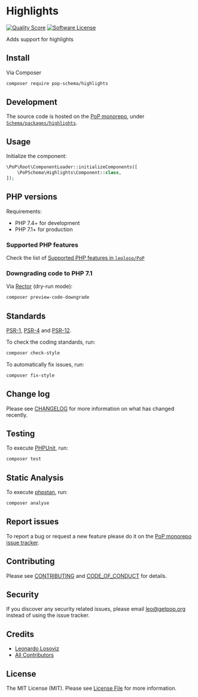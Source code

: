 # Highlights

<!-- [![Build Status][ico-travis]][link-travis] -->
[![Quality Score][ico-code-quality]][link-code-quality]
[![Software License][ico-license]](LICENSE.md)

<!--
[![Latest Version on Packagist][ico-version]][link-packagist]
[![Coverage Status][ico-scrutinizer]][link-scrutinizer]
[![Total Downloads][ico-downloads]][link-downloads]
-->

Adds support for highlights

## Install

Via Composer

``` bash
composer require pop-schema/highlights
```

## Development

The source code is hosted on the [PoP monorepo](https://github.com/leoloso/PoP), under [`Schema/packages/highlights`](https://github.com/leoloso/PoP/tree/master/layers/Schema/packages/highlights).

## Usage

Initialize the component:

``` php
\PoP\Root\ComponentLoader::initializeComponents([
    \PoPSchema\Highlights\Component::class,
]);
```

## PHP versions

Requirements:

- PHP 7.4+ for development
- PHP 7.1+ for production

### Supported PHP features

Check the list of [Supported PHP features in `leoloso/PoP`](https://github.com/leoloso/PoP/#supported-php-features)

### Downgrading code to PHP 7.1

Via [Rector](https://github.com/rectorphp/rector) (dry-run mode):

```bash
composer preview-code-downgrade
```

## Standards

[PSR-1](https://www.php-fig.org/psr/psr-1), [PSR-4](https://www.php-fig.org/psr/psr-4) and [PSR-12](https://www.php-fig.org/psr/psr-12).

To check the coding standards, run:

``` bash
composer check-style
```

To automatically fix issues, run:

``` bash
composer fix-style
```

## Change log

Please see [CHANGELOG](CHANGELOG.md) for more information on what has changed recently.

## Testing

To execute [PHPUnit](https://phpunit.de/), run:

``` bash
composer test
```

## Static Analysis

To execute [phpstan](https://github.com/phpstan/phpstan), run:

``` bash
composer analyse
```

## Report issues

To report a bug or request a new feature please do it on the [PoP monorepo issue tracker](https://github.com/leoloso/PoP/issues).

## Contributing

Please see [CONTRIBUTING](CONTRIBUTING.md) and [CODE_OF_CONDUCT](CODE_OF_CONDUCT.md) for details.

## Security

If you discover any security related issues, please email leo@getpop.org instead of using the issue tracker.

## Credits

- [Leonardo Losoviz][link-author]
- [All Contributors][link-contributors]

## License

The MIT License (MIT). Please see [License File](LICENSE.md) for more information.

[ico-version]: https://img.shields.io/packagist/v/pop-schema/highlights.svg?style=flat-square
[ico-license]: https://img.shields.io/badge/license-MIT-brightgreen.svg?style=flat-square
[ico-travis]: https://img.shields.io/travis/pop-schema/highlights/master.svg?style=flat-square
[ico-scrutinizer]: https://img.shields.io/scrutinizer/coverage/g/pop-schema/highlights.svg?style=flat-square
[ico-code-quality]: https://img.shields.io/scrutinizer/g/pop-schema/highlights.svg?style=flat-square
[ico-downloads]: https://img.shields.io/packagist/dt/pop-schema/highlights.svg?style=flat-square

[link-packagist]: https://packagist.org/packages/pop-schema/highlights
[link-travis]: https://travis-ci.org/pop-schema/highlights
[link-scrutinizer]: https://scrutinizer-ci.com/g/pop-schema/highlights/code-structure
[link-code-quality]: https://scrutinizer-ci.com/g/pop-schema/highlights
[link-downloads]: https://packagist.org/packages/pop-schema/highlights
[link-author]: https://github.com/leoloso
[link-contributors]: ../../../../../../contributors
